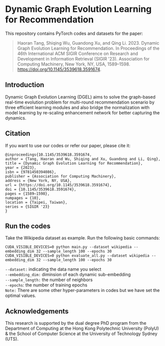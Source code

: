 # Dynamic Graph Evolution Learning for Recommendation
This repository contains PyTorch codes and datasets for the paper:
>Haoran Tang, Shiqing Wu, Guandong Xu, and Qing Li. 2023. Dynamic Graph Evolution Learning for Recommendation. In Proceedings of the 46th International ACM SIGIR Conference on Research and Development in Information Retrieval (SIGIR '23). Association for Computing Machinery, New York, NY, USA, 1589–1598. https://doi.org/10.1145/3539618.3591674.

## Introduction
Dynamic Graph Evolution Learning (DGEL) aims to solve the graph-based real-time evolution problem for multi-round recommendation scenario by three efficient learning modules and also bridge the normalization with model learning by re-scaling enhancement network for better capturing the dynamics.

## Citation
If you want to use our codes or refer our paper, please cite it:
```
@inproceedings{10.1145/3539618.3591674,
author = {Tang, Haoran and Wu, Shiqing and Xu, Guandong and Li, Qing},
title = {Dynamic Graph Evolution Learning for Recommendation},
year = {2023},
isbn = {9781450394086},
publisher = {Association for Computing Machinery},
address = {New York, NY, USA},
url = {https://doi.org/10.1145/3539618.3591674},
doi = {10.1145/3539618.3591674},
pages = {1589–1598},
numpages = {10},
location = {Taipei, Taiwan},
series = {SIGIR '23}
}
```

## Run the codes
Take the Wikipedia dataset as example.
Run the following basic commands:
```
CUDA_VISIBLE_DEVICES=0 python main.py --dataset wikipedia --embedding_dim 32 --sample_length 100 --epochs 30
CUDA_VISIBLE_DEVICES=0 python evaluate_all.py --dataset wikipedia --embedding_dim 32 --sample_length 100 --epochs 30
```
`--dataset:` indicating the data name you select
<br>`--embedding_dim:` diminsion of each dynamic sub-embedding
<br>`--sample_length:` the number of neighbors
<br>`--epochs`: the number of training epochs
<br>`Note:` There are some other hyper-parameters in codes but we have set the optimal values.


## Acknowledgements
This research is supported by the dual degree PhD program from the Department of Computing at the Hong Kong Polytechnic University (PolyU) & the School of Computer Science at the University of Technology Sydney (UTS).
